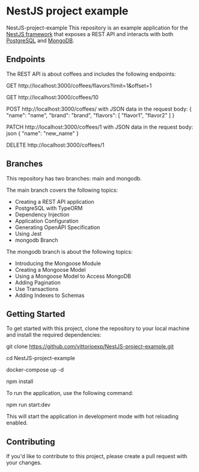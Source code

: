 NestJS project example
=====

NestJS-project-example
This repository is an example application for the [NestJS framework](https://nestjs.com/) that exposes a REST API and interacts with both [PostgreSQL](https://www.postgresql.org/) and [MongoDB](https://www.mongodb.com/).

Endpoints
---

The REST API is about coffees and includes the following endpoints:

GET http://localhost:3000/coffees/flavors?limit=1&offset=1

GET http://localhost:3000/coffees/10

POST http://localhost:3000/coffees/ with JSON data in the request body:
{
  "name": "name",
  "brand": "brand",
  "flavors": [
    "flavor1",
    "flavor2"
  ]
}

PATCH http://localhost:3000/coffees/1 with JSON data in the request body:
json
{
  "name": "new_name"
}

DELETE http://localhost:3000/coffees/1


Branches
---

This repository has two branches: main and mongodb.



The main branch covers the following topics:

- Creating a REST API application
- PostgreSQL with TypeORM
- Dependency Injection
- Application Configuration
- Generating OpenAPI Specification
- Using Jest
- mongodb Branch

The mongodb branch is about the following topics:

- Introducing the Mongoose Module
- Creating a Mongoose Model
- Using a Mongoose Model to Access MongoDB
- Adding Pagination
- Use Transactions
- Adding Indexes to Schemas


Getting Started
---

To get started with this project, clone the repository to your local machine and install the required dependencies:

git clone https://github.com/vittorioexp/NestJS-project-example.git

cd NestJS-project-example

docker-compose up -d

npm install


To run the application, use the following command:

npm run start:dev

This will start the application in development mode with hot reloading enabled.


Contributing
---

If you'd like to contribute to this project, please create a pull request with your changes.
